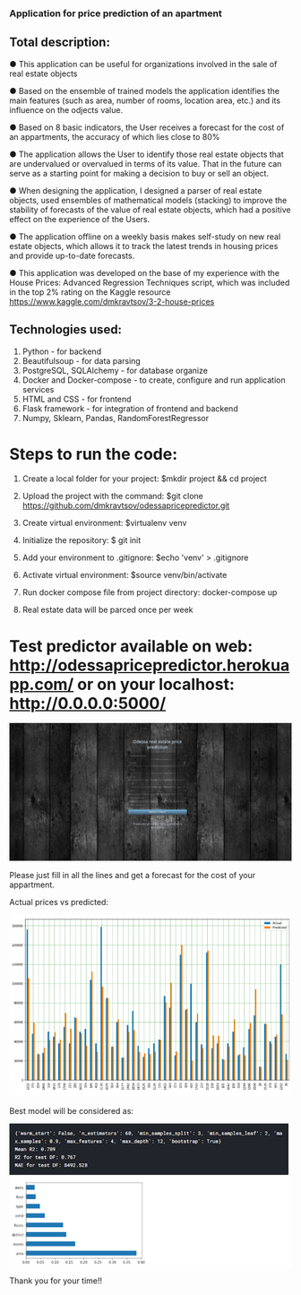 ### Application for price prediction of an apartment

## Total description:

● This application can be useful for organizations involved in the sale of real estate objects

● Based on the ensemble of trained models the application identifies the main features (such as area, number of rooms, location area, etc.) and its influence on the odjects value.

● Based on 8 basic indicators, the User receives a forecast for the cost of an appartments, the accuracy of which lies close to 80%

● The application allows the User to identify those real estate objects that are undervalued or overvalued in terms of its value. That in the future can serve as a starting point for making a decision to buy or sell an object.

● When designing the application, I designed a parser of real estate objects, used ensembles of mathematical models (stacking) to improve the stability of forecasts of the value of real estate objects, which had a positive effect on the experience of the Users.

● The application offline on a weekly basis makes self-study on new real estate objects, which allows it to track the latest trends in housing prices and provide up-to-date forecasts.

● This application was developed on the base of my experience with the House Prices: Advanced Regression Techniques script, which was included in the top 2% rating on the Kaggle resource https://www.kaggle.com/dmkravtsov/3-2-house-prices 

## Technologies used:

1. Python -  for backend
2. Beautifulsoup - for data parsing
3. PostgreSQL, SQLAlchemy - for database organize
4. Docker and Docker-compose - to create, configure and run application services
5. HTML and CSS - for frontend
6. Flask framework -  for integration of frontend and backend
7. Numpy, Sklearn, Pandas, RandomForestRegressor

# Steps to run the code:

1. Create a local folder for your project: $mkdir project && cd project

2. Upload the project with the command: $git clone https://github.com/dmkravtsov/odessapricepredictor.git

3. Create virtual environment:  $virtualenv venv

4. Initialize the repository: $ git init

5. Add your environment to .gitignore:  $echo 'venv' > .gitignore

6. Activate virtual environment: $source venv/bin/activate

7. Run docker compose file from project directory: docker-compose up

8. Real estate data will be parced once per week

# Test predictor available on web: http://odessapricepredictor.herokuapp.com/  or on your localhost: http://0.0.0.0:5000/

![Alt text](api/static/css/predictor.jpg?raw=true) 

Please just fill in all the lines and get a forecast for the cost of your appartment.

Actual prices vs predicted:

![Alt text](api/static/css/diagram.png?raw=true) 

Best model will be considered as:

![Alt text](api/static/css/best_model.png?raw=true) 


Thank you for your time!!